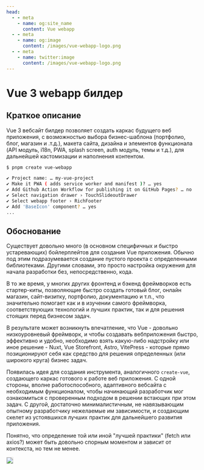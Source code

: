 ```yaml
---
head:
  - - meta
    - name: og:site_name
      content: Vue webapp
  - - meta
    - name: og:image
      content: /images/vue-webapp-logo.png
  - - meta
    - name: twitter:image
      content: /images/vue-webapp-logo.png
---
```


# Vue 3 webapp билдер

## Краткое описание

Vue 3 вебсайт билдер позволяет создать каркас будущего веб приложения, с возможностью выбора бизнес-шаблона (портфолио, блог, магазин и .т.д.), макета сайта, дизайна и элементов функционала (API модуль, i18n, PWA, splash screen, auth модуль, темы и т.д.), для дальнейшей кастомизации и наполнения контентом.

```sh
$ pnpm create vue-webapp

✔ Project name: … my-vue-project
✔ Make it PWA ( adds service worker and manifest )? … yes
✔ Add Github Action Workflow for publishing it on GitHub Pages? … no
✔ Select navigation drawer › TouchSlideoutDrawer
✔ Select webapp footer › RichFooter
✔ Add 'BaseIcon' component? … yes
...
```

## Обоснование 

Существует довольно много (в основном специфичных и быстро устаревающих) бойлерплейтов для создания Vue приложения. Обычно под этим подразумевается создание пустого проекта с определенными библиотеками. Другими словами, это просто настройка окружения для начала разработки без, непосредственно, кода.

В то же время, у многих других фронтенд и бэкенд фреймворков есть стартер-киты, позволяющие быстро создать готовый блог, онлайн магазин, сайт-визитку, портфолио, документацию и т.п., что значительно помогает как и в изучении самого фреймворка, соответствующих технологий и лучших практик, так и для решения стоящих перед бизнесом задач.

В результате может возникнуть впечатление, что Vue - довольно низкоуровневый фреймворк, и чтобы создавать вебприложения быстро, эффективно и удобно, необходимо взять какую-либо надстройку или иное решение - Nuxt, Vue Storefront, Astro, VitePress - которые прямо позиционируют себя как средство для решения определенных (или широкого круга) бизнес задач.

Появилась идея для создания инструмента, аналогичного `create-vue`, создающего каркас готового к работе веб приложения. С одной стороны, вполне работоспособного, адаптивного вебсайта с необходимым функционалом, чтобы начинающий разработчик мог ознакомиться с проверенным подходом в решении встающих при этом задач. С другой, достаточно минималистичным, не навязывающим опытному разработчику нежелаемые им зависимости, и создающим скелет из устоявшихся лучших практик для дальнейшего развития приложения.

Понятно, что определение той или иной "лучшей практики" (fetch или axios?) может быть довольно спорным моментом и зависит от контекста, но тем не менее.

![](/images/vue-webapp/use-case.png)

<style scoped>
img {
    border: 1px solid #ddd;
}
</style>
